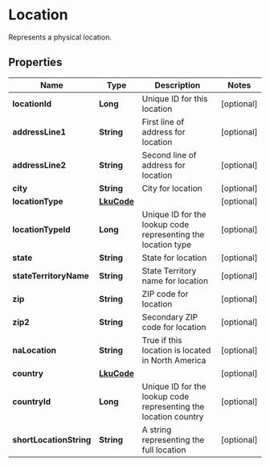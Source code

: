 

# Location

Represents a physical location.

## Properties

| Name | Type | Description | Notes |
|------------ | ------------- | ------------- | -------------|
|**locationId** | **Long** | Unique ID for this location |  [optional] |
|**addressLine1** | **String** | First line of address for location |  [optional] |
|**addressLine2** | **String** | Second line of address for location |  [optional] |
|**city** | **String** | City for location |  [optional] |
|**locationType** | [**LkuCode**](LkuCode.md) |  |  [optional] |
|**locationTypeId** | **Long** | Unique ID for the lookup code representing the location type |  [optional] |
|**state** | **String** | State for location |  [optional] |
|**stateTerritoryName** | **String** | State Territory name for location |  [optional] |
|**zip** | **String** | ZIP code for location |  [optional] |
|**zip2** | **String** | Secondary ZIP code for location |  [optional] |
|**naLocation** | **String** | True if this location is located in North America |  [optional] |
|**country** | [**LkuCode**](LkuCode.md) |  |  [optional] |
|**countryId** | **Long** | Unique ID for the lookup code representing the location country |  [optional] |
|**shortLocationString** | **String** | A string representing the full location |  [optional] |



